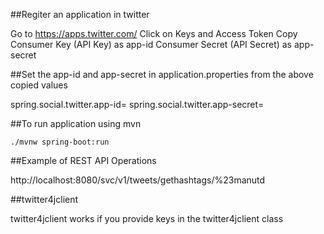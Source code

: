 ##Regiter an application in twitter

Go to https://apps.twitter.com/
Click on Keys and Access Token
Copy Consumer Key (API Key) as app-id
Consumer Secret (API Secret) as app-secret


##Set the app-id and app-secret in application.properties from the above copied values

spring.social.twitter.app-id=
spring.social.twitter.app-secret=


##To run application using mvn

```
./mvnw spring-boot:run
```



##Example of REST API Operations

http://localhost:8080/svc/v1/tweets/gethashtags/%23manutd


##twitter4jclient

twitter4jclient works if you provide keys in the twitter4jclient class
